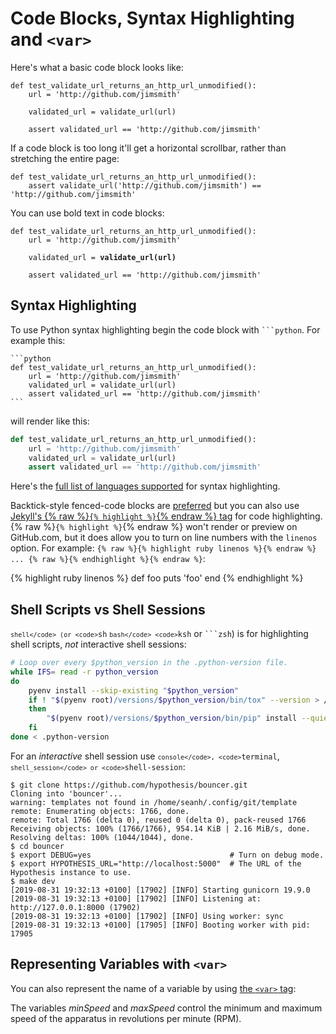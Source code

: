 Code Blocks, Syntax Highlighting and `<var>`
============================================

Here's what a basic code block looks like:

    def test_validate_url_returns_an_http_url_unmodified():
        url = 'http://github.com/jimsmith'

        validated_url = validate_url(url)

        assert validated_url == 'http://github.com/jimsmith'

If a code block is too long it'll get a horizontal scrollbar, rather than
stretching the entire page:

    def test_validate_url_returns_an_http_url_unmodified():
        assert validate_url('http://github.com/jimsmith') == 'http://github.com/jimsmith'

You can use bold text in code blocks:

<pre><code>def test_validate_url_returns_an_http_url_unmodified():
    url = 'http://github.com/jimsmith'

    validated_url = <strong>validate_url(url)</strong>

    assert validated_url == 'http://github.com/jimsmith'</code></pre>

Syntax Highlighting
-------------------

To use Python syntax highlighting begin the code block with
<code>```python</code>.  For example this:

    ```python
    def test_validate_url_returns_an_http_url_unmodified():
        url = 'http://github.com/jimsmith'
        validated_url = validate_url(url)
        assert validated_url == 'http://github.com/jimsmith'
    ```

will render like this:

```python
def test_validate_url_returns_an_http_url_unmodified():
    url = 'http://github.com/jimsmith'
    validated_url = validate_url(url)
    assert validated_url == 'http://github.com/jimsmith'
```

Here's the [full list of languages supported](https://github.com/rouge-ruby/rouge/wiki/List-of-supported-languages-and-lexers)
for syntax highlighting.

Backtick-style fenced-code blocks are [preferred](https://ben.balter.com/jekyll-style-guide/syntax-highlighting/)
but you can also use [Jekyll's {% raw %}`{% highlight %}`{% endraw %} tag](https://jekyllrb.com/docs/liquid/tags/#code-snippet-highlighting)
for code highlighting. {% raw %}`{% highlight %}`{% endraw %} won't render or preview on GitHub.com, but it does allow you to turn on line numbers with the
`linenos` option. For example: `{% raw %}{% highlight ruby linenos %}{% endraw %} ... {% raw %}{% endhighlight %}{% endraw %}`:

{% highlight ruby linenos %}
def foo
  puts 'foo'
end
{% endhighlight %}

Shell Scripts vs Shell Sessions
-------------------------------

<code>```shell</code> (or <code>```sh</code> <code>```bash</code>
<code>```ksh</code> or <code>```zsh</code>) is for highlighting shell scripts,
_not_ interactive shell sessions:

```sh
# Loop over every $python_version in the .python-version file.
while IFS= read -r python_version
do
    pyenv install --skip-existing "$python_version"
    if ! "$(pyenv root)/versions/$python_version/bin/tox" --version > /dev/null 2>&1
    then
        "$(pyenv root)/versions/$python_version/bin/pip" install --quiet --disable-pip-version-check tox > /dev/null
    fi
done < .python-version
```

For an _interactive_ shell session use <code>```console</code>,
<code>```terminal</code>, <code>```shell_session</code> or
<code>```shell-session</code>:

```terminal
$ git clone https://github.com/hypothesis/bouncer.git
Cloning into 'bouncer'...
warning: templates not found in /home/seanh/.config/git/template
remote: Enumerating objects: 1766, done.
remote: Total 1766 (delta 0), reused 0 (delta 0), pack-reused 1766
Receiving objects: 100% (1766/1766), 954.14 KiB | 2.16 MiB/s, done.
Resolving deltas: 100% (1044/1044), done.
$ cd bouncer
$ export DEBUG=yes                               # Turn on debug mode.
$ export HYPOTHESIS_URL="http://localhost:5000"  # The URL of the Hypothesis instance to use.
$ make dev
[2019-08-31 19:32:13 +0100] [17902] [INFO] Starting gunicorn 19.9.0
[2019-08-31 19:32:13 +0100] [17902] [INFO] Listening at: http://127.0.0.1:8000 (17902)
[2019-08-31 19:32:13 +0100] [17902] [INFO] Using worker: sync
[2019-08-31 19:32:13 +0100] [17905] [INFO] Booting worker with pid: 17905
```

Representing Variables with `<var>`
-----------------------------------

You can also represent the name of a variable by using [the `<var>` tag](https://developer.mozilla.org/en-US/docs/Web/HTML/Element/var):

The variables <var>minSpeed</var> and <var>maxSpeed</var> control the minimum
and maximum speed of the apparatus in revolutions per minute (RPM).
